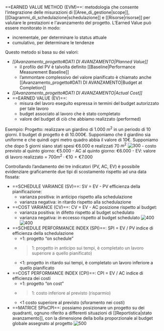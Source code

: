 ==EARNED VALUE METHOD (EVM)==: metodologia che consente l’integrazione delle misurazioni di [[Aree_di_gestione|scope]], [[Diagrammi_di_schedulazione|schedulazione]] e [[Risorse|risorse]] per valutare le prestazioni e l'avanzamento del progetto. L’Earned Value può essere monitorato in modo:
- incrementale, per determinare lo status attuale
- cumulativo, per determinare le tendenze

Questo metodo si basa su dei valori:
- _[[Avanzamento_progetto#DATI DI AVANZAMENTO|Planned Value]]_
	- il profilo del PV è talvolta definito [[Baseline|Performance Measurement Baseline]]
	- l’ammontare complessivo del valore pianificato è chiamato anche [[Avanzamento_progetto#DATI DI AVANZAMENTO|Budget at Completion]]
- _[[Avanzamento_progetto#DATI DI AVANZAMENTO|Actual Cost]]_
- ==EARNED VALUE (EV)==: 
	- misura del lavoro eseguito espressa in termini del budget autorizzato per tale lavoro
	- budget associato al lavoro che è stato completato
	- valore del budget di ciò che abbiamo realizzato (performed)

Esempio:
	Progetto: realizzare un giardino di 1.000 $m^2$ in un periodo di 10 giorni. Il budget di progetto è di 10.000€. Supponiamo che il giardino sia uniforme e che quindi ogni metro quadro abbia il valore di 10€.
	Supponiamo che dopo 5 giorni siano stati spesi €6.000 e realizzati 70 $m^2$
	![300](evm_es.png)
	- costo previsto al quinto giorno: €5.000
	- AC al quinto giorno: €6.000
	- EV: valore di lavoro realizzato = $700 m^2 \cdot \text{€}10 = \text{€} 7.000$ 

Controllando l’andamento dei tre indicatori (PV, AC, EV) è possibile evidenziare graficamente due tipi di scostamento rispetto ad una data fissata:
- ==SCHEDULE VARIANCE (SV)==: SV = EV - PV
	efficienza della pianificazione:
	- varianza positiva: in anticipo rispetto alla schedulazione
	- varianza negativa: in ritardo rispetto alla schedulazione
- ==COST VARIANCE (CV)==: CV = EV - AC
	posizione rispetto al budget:
	- varianza positiva: in difetto rispetto al budget schedulato
	- varianza negativa: in eccesso rispetto al budget schedulato
![400](evm1.png)
![400](evm2.png)
- ==SCHEDULE PERFORMANCE INDEX (SPI)==: SPI = EV / PV
	indice di efficienza della schedulazione
	- =1: progetto “on schedule”
	- >1: progetto in anticipo sui tempi, è completato un lavoro superiore a quello pianificato)
	- <1: progetto in ritardo sui tempi, è completato un lavoro inferiore a quello pianificato
- ==COST PERFORMANCE INDEX (CPI)==: CPI = EV / AC
	indice di efficienza dei costi
	- =1: progetto “on cost”
	- >1: costo inferiore al previsto (risparmio)
	- <1 costo superiore al previsto (sforamento nei costi)
- ==MATRICE SPIxCPI==: possiamo posizionare un progetto su dei quadranti, ognuno riferito a differenti situazioni di [[Reportistica|stato avanzamento]], con la dimensione della bolla proporzionale al budget globale assegnato al progetto
![500](spixcpi.png)